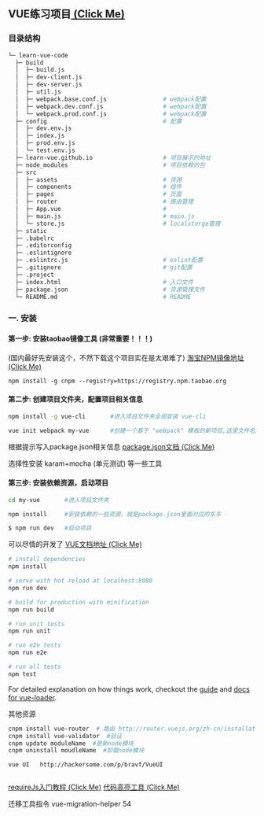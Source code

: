 
## VUE练习项目[ (Click Me)](https://learn-vue.github.io)

### 目录结构

```bash
└─ learn-vue-code                           
  ├─ build                                  
  │  ├─ build.js                            
  │  ├─ dev-client.js                       
  │  ├─ dev-server.js                       
  │  ├─ util.js                             
  │  ├─ webpack.base.conf.js                # webpack配置
  │  ├─ webpack.dev.conf.js                 # webpack配置
  │  └─ webpack.prod.conf.js                # webpack配置
  ├─ config                                 # 配置 
  │  ├─ dev.env.js                           
  │  ├─ index.js                             
  │  ├─ prod.env.js                          
  │  └─ test.env.js                         
  ├─ learn-vue.github.io                    # 项目展示的地址
  ├─ node_modules                           # 项目依赖的包 
  ├─ src                                     
  │  ├─ assets                              # 资源
  │  ├─ components                          # 组件
  │  ├─ pages                               # 页面
  │  ├─ router                              # 路由管理
  │  ├─ App.vue                             # 
  │  ├─ main.js                             # main.js
  │  └─ store.js                            # localstorge管理 
  ├─ static                                  
  ├─ .babelrc                                
  ├─ .editorconfig                           
  ├─ .eslintignore                           
  ├─ .eslintrc.js                           # eslint配置
  ├─ .gitignore                             # git配置
  ├─ .project                                
  ├─ index.html                             # 入口文件
  ├─ package.json                           # 资源管理文件
  └─ README.md                              # README
```

### 一. 安装

#### 第一步: 安装taobao镜像工具 (非常重要！！！)

(国内最好先安装这个，不然下载这个项目实在是太艰难了) [淘宝NPM镜像地址 (Click Me)](https://npm.taobao.org/)

`npm install -g cnpm --registry=https://registry.npm.taobao.org`

#### 第二步: 创建项目文件夹，配置项目相关信息

``` bash
npm install -g vue-cli       #进入项目文件夹全局安装 vue-cli

vue init webpack my-vue      #创建一个基于 "webpack" 模板的新项目,这里文件名起的是‘my-vue’
```

根据提示写入package.json相关信息  [package.json文档 (Click Me)](http://www.mujiang.info/translation/npmjs/files/package.json.html)

选择性安装 karam+mocha (单元测试) 等一些工具

#### 第三步: 安装依赖资源，启动项目

``` bash
cd my-vue       #进入项目文件夹

npm install     #安装依赖的一些资源，就是package.json里面对应的东东

$ npm run dev   #启动项目
```


可以尽情的开发了  [VUE文档地址 (Click Me)](http://cn.vuejs.org/guide/installation.html)

``` bash
# install dependencies
npm install

# serve with hot reload at localhost:8080
npm run dev

# build for production with minification
npm run build

# run unit tests
npm run unit

# run e2e tests
npm run e2e

# run all tests
npm test
```

For detailed explanation on how things work, checkout the [guide](http://vuejs-templates.github.io/webpack/) and [docs for vue-loader](http://vuejs.github.io/vue-loader).


其他资源

```bash
cnpm install vue-router  # 路由 http://router.vuejs.org/zh-cn/installation.html
cnpm install vue-validator  #验证
cnpm update moduleName  #更新node模块
cnpm uninstall moudleName  #卸载node模块
```

```
vue UI   http://hackersome.com/p/bravf/VueUI


```

[requireJs入门教程 (Click Me)](http://www.runoob.com/w3cnote/requirejs-tutorial-1.html)
[代码高亮工具 (Click Me)](https://highlightjs.org/usage/)

迁移工具指令 vue-migration-helper   54
